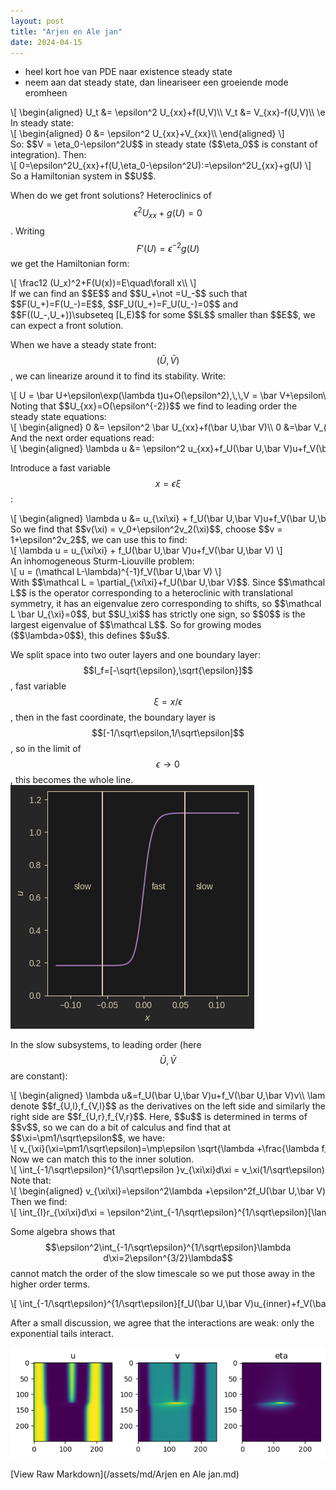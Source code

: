 ```yaml
---
layout: post
title: "Arjen en Ale jan"
date: 2024-04-15
---
```


<style>
.math-container {
    max-width: 100%;
    overflow-x: auto;
    white-space: nowrap;
}
</style>

- heel kort hoe van PDE naar existence steady state
- neem aan dat steady state, dan lineariseer een groeiende mode eromheen

<div class="math-container">\[
\begin{aligned}
U_t &= \epsilon^2 U_{xx}+f(U,V)\\
V_t &= V_{xx}-f(U,V)\\
\end{aligned}
\]</div>
In steady state:
<div class="math-container">\[
\begin{aligned}
0 &= \epsilon^2 U_{xx}+V_{xx}\\
\end{aligned}
\]</div>
So: $$V = \eta_0-\epsilon^2U$$ in steady state ($$\eta_0$$ is constant of integration). Then:
<div class="math-container">\[
0=\epsilon^2U_{xx}+f(U,\eta_0-\epsilon^2U):=\epsilon^2U_{xx}+g(U)
\]</div>
So a Hamiltonian system in $$U$$. 



When do we get front solutions? Heteroclinics of $$\epsilon^2U_{xx}+g(U)=0$$. Writing $$F'(U)=\epsilon^{-2} g(U)$$ we get the Hamiltonian form:
<div class="math-container">\[
\frac12 (U_x)^2+F(U(x))=E\quad\forall x\\
\]</div>
If we can find an $$E$$ and $$U_+\not =U_-$$ such that $$F(U_+)=F(U_-)=E$$, $$F_U(U_+)=F_U(U_-)=0$$ and $$F((U_-,U_+))\subseteq [L,E)$$ for some $$L$$ smaller than $$E$$, we can expect a front solution.  



When we have a steady state front: $$(\bar U,\bar V)$$, we can linearize around it to find its stability. Write:
<div class="math-container">\[
U = \bar U+\epsilon\exp(\lambda t)u+O(\epsilon^2),\,\,V = \bar V+\epsilon\exp(\lambda t)v +O(\epsilon^2)
\]</div>
Noting that $$U_{xx}=O(\epsilon^{-2})$$ we find to leading order the steady state equations:
<div class="math-container">\[
\begin{aligned}
0 &= \epsilon^2 \bar U_{xx}+f(\bar U,\bar V)\\
0 &=\bar V_{xx}-f(\bar U,\bar V)\\
\end{aligned}
\]</div>
And the next order equations read:
<div class="math-container">\[
\begin{aligned}
\lambda u &= \epsilon^2 u_{xx}+f_U(\bar U,\bar V)u+f_V(\bar U,\bar V)v\\
\lambda v &= v_{xx}-f_U(\bar U,\bar V)u-f_V(\bar U,\bar V)v\\
\end{aligned}
\]</div>




Introduce a fast variable $$x=\epsilon\xi$$:
<div class="math-container">\[
\begin{aligned}
\lambda u &=  u_{\xi\xi} + f_U(\bar U,\bar V)u+f_V(\bar U,\bar V)v\\
\epsilon^2\lambda v &=  v_{\xi\xi} - \epsilon^2f_U(\bar U,\bar V)u-\epsilon^2f_V(\bar U,\bar V)v
\end{aligned}
\]</div>
So we find that $$v(\xi) = v_0+\epsilon^2v_2(\xi)$$, choose $$v = 1+\epsilon^2v_2$$, we can use this to find:
<div class="math-container">\[
\lambda u =  u_{\xi\xi} + f_U(\bar U,\bar V)u+f_V(\bar U,\bar V)
\]</div>
An inhomogeneous Sturm-Liouville problem:
<div class="math-container">\[
u =  (\mathcal L-\lambda)^{-1}f_V(\bar U,\bar V)
\]</div>
With $$\mathcal L = \partial_{\xi\xi}+f_U(\bar U,\bar V)$$. Since $$\mathcal L$$ is the operator corresponding to a heteroclinic with translational symmetry, it has an eigenvalue zero corresponding to shifts, so $$\mathcal L \bar U_{\xi}=0$$, but $$U_\xi$$ has strictly one sign, so $$0$$ is the largest eigenvalue of $$\mathcal L$$. So for growing modes ($$\lambda>0$$), this defines $$u$$. 



We split space into two outer layers and one boundary layer: $$I_f=[-\sqrt{\epsilon},\sqrt{\epsilon}]$$, fast variable $$\xi = x/\epsilon$$, then in the fast coordinate, the boundary layer is $$[-1/\sqrt\epsilon,1/\sqrt\epsilon]$$, so in the limit of $$\epsilon\to0$$, this becomes the whole line. 
<img src="/assets/images/Pasted image 20240401171104.png" class="img-fluid rounded z-depth-1" alt="Pasted image 20240401171104.png">



In the slow subsystems, to leading order (here $$\bar U,\bar V$$ are constant):
<div class="math-container">\[
\begin{aligned}
\lambda u&=f_U(\bar U,\bar V)u+f_V(\bar U,\bar V)v\\
\lambda v &=  v_{xx} -f_U(\bar U,\bar V)u-f_V(\bar U,\bar V)v\\
\end{aligned}
\]</div>
denote $$f_{U,l},f_{V,l}$$ as the derivatives on the left side and similarly the right side are $$f_{U,r},f_{V,r}$$. Here, $$u$$ is determined in terms of $$v$$, so we can do a bit of calculus and find that at $$\xi=\pm1/\sqrt\epsilon$$, we have:
<div class="math-container">\[
v_{\xi}(\xi=\pm1/\sqrt\epsilon)=\mp\epsilon \sqrt{\lambda +\frac{\lambda f_{V,r/l}}{\lambda-f_{U,r/l}}}+O(\epsilon^{5/2})
\]</div>
Now we can match this to the inner solution. 




<div class="math-container">\[
\int_{-1/\sqrt\epsilon}^{1/\sqrt\epsilon }v_{\xi\xi}d\xi = v_\xi(1/\sqrt\epsilon)-v_\xi(-1/\sqrt\epsilon) = -\epsilon \sqrt{\lambda +\frac{\lambda f_{V,r}}{\lambda-f_{U,r}}}-\epsilon \sqrt{\lambda +\frac{\lambda f_{V,l}}{\lambda-f_{U,l}}}
\]</div>
Note that:
<div class="math-container">\[
\begin{aligned}
v_{\xi\xi}=\epsilon^2\lambda +\epsilon^2f_U(\bar U,\bar V)u_{inner}+\epsilon^2f_V(\bar U,\bar V) 
\end{aligned}
\]</div>
Then we find:
<div class="math-container">\[
\int_{I}r_{\xi\xi}d\xi = \epsilon^2\int_{-1/\sqrt\epsilon}^{1/\sqrt\epsilon}[\lambda +f_U(\bar U,\bar V)u_{inner}+f_V(\bar U,\bar V)]d\xi\\
\]</div>




Some algebra shows that $$\epsilon^2\int_{-1/\sqrt\epsilon}^{1/\sqrt\epsilon}\lambda d\xi=2\epsilon^{3/2}\lambda$$ cannot match the order of the slow timescale so we put those away in the higher order terms.
<div class="math-container">\[
\int_{-1/\sqrt\epsilon}^{1/\sqrt\epsilon}[f_U(\bar U,\bar V)u_{inner}+f_V(\bar U,\bar V)]d\xi= -\frac{\sqrt\lambda}{\epsilon} \left(\sqrt{1-\frac{f_{V,r}}{f_{U,r}}}+\sqrt{1-\frac{f_{V,r}}{f_{U,r}}}\right)
\]</div>


After a small discussion, we agree that the interactions are weak: only the exponential tails interact. 



<img src="/assets/images/Pasted image 20240409141447.png" class="img-fluid rounded z-depth-1" alt="Pasted image 20240409141447.png">



[View Raw Markdown](/assets/md/Arjen en Ale jan.md)

